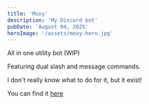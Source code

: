 ```yaml
---
title: 'Moxy'
description: 'My Discord bot'
pubDate: 'August 04, 2025'
heroImage: '/assets/moxy-hero.jpg'
---
```


All in one utility bot (WIP)

Featuring dual slash and message commands.

I don't really know what to do for it, but it exist!

You can find it <u>[here](https://github.com/seraphicfae/moxy)</u>
